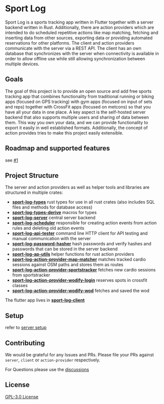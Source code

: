 # Sport Log

Sport Log is a sports tracking app written in Flutter together with a server backend written in Rust.
Additionally, there are action providers which are intended to do scheduled repetitive actions like map matching, fetching and inserting data from other sources, exporting data or providing automated reservations for other platforms.
The client and action providers communicate with the server via a REST API.
The client has an own database that synchronizes with the server when connectivity is available in order to allow offline use while still allowing synchronization between multiple devices.

## Goals

The goal of this project is to provide an open source and add free sports tracking app that combines functionality from traditional running or biking apps (focused on GPS tracking) with gym apps (focused on input of sets and reps) together with CrossFit apps (focused on metcons) so that you have all your data in one place.
A key aspect is the self-hosted server backend that also supports multiple users and sharing of data between them.
This way you own your data, and we can provide functionality to export it easily in well established formats.
Additionally, the concept of action provides tries to make this project easily extensible.

## Roadmap and supported features

see [#1](https://github.com/LorenzSchueler/sport-log/issues/1)

## Project Structure

The server and action providers as well as helper tools and libraries are structured in multiple crates:

- [**sport-log-types**](sport-log-types) rust types for use in all rust crates (also includes SQL files and methods for database access)
- [**sport-log-types-derive**](sport-log-types-derive) macros for types
- [**sport-log-server**](sport-log-server) central server backend
- [**sport-log-scheduler**](sport-log-scheduler) responsible for creating action events from action rules and deleting old action events
- [**sport-log-api-tester**](sport-log-api-tester) command line HTTP client for API testing and manual communication with the server
- [**sport-log-password-hasher**](sport-log-password-hasher) hash passwords and verify hashes and passwords that can be stored in the server backend
- [**sport-log-ap-utils**](sport-log-ap-utils) helper functions for rust action providers
- [**sport-log-action-provider-map-matcher**](sport-log-action-provider-map-matcher) matches tracked cardio sessions against OSM paths and stores them as routes
- [**sport-log-action-provider-sportstracker**](sport-log-action-provider-sportstracker) fetches new cardio sessions from sportstracker
- [**sport-log-action-provider-wodify-login**](sport-log-action-provider-wodify-login) reserves spots in crossfit classes
- [**sport-log-action-provider-wodify-wod**](sport-log-action-provider-wodify-wod) fetches and saved the wod

The flutter app lives in [**sport-log-client**](sport-log-client)

## Setup

refer to [server setup](sport-log-server/README.md)

## Contributing

We would be grateful for any Issues and PRs. Please file your PRs against `server`, `client` or `action-provider` respectively.

For Questions please use the [discussions](https://github.com/LorenzSchueler/sport-log/discussions)

## License

[GPL-3.0 License](LICENSE)